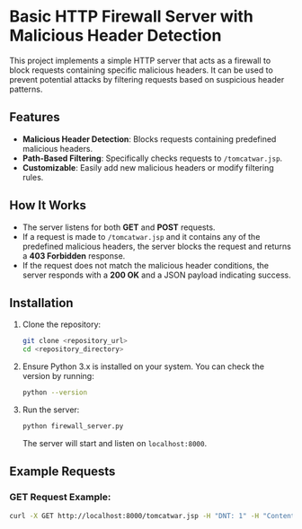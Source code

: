 # Basic HTTP Firewall Server with Malicious Header Detection

This project implements a simple HTTP server that acts as a firewall to block requests containing specific malicious headers. It can be used to prevent potential attacks by filtering requests based on suspicious header patterns.

## Features

- **Malicious Header Detection**: Blocks requests containing predefined malicious headers.
- **Path-Based Filtering**: Specifically checks requests to `/tomcatwar.jsp`.
- **Customizable**: Easily add new malicious headers or modify filtering rules.

## How It Works

- The server listens for both **GET** and **POST** requests.
- If a request is made to `/tomcatwar.jsp` and it contains any of the predefined malicious headers, the server blocks the request and returns a **403 Forbidden** response.
- If the request does not match the malicious header conditions, the server responds with a **200 OK** and a JSON payload indicating success.

## Installation

1. Clone the repository:
    ```bash
    git clone <repository_url>
    cd <repository_directory>
    ```

2. Ensure Python 3.x is installed on your system. You can check the version by running:
    ```bash
    python --version
    ```

3. Run the server:
    ```bash
    python firewall_server.py
    ```

    The server will start and listen on `localhost:8000`.

## Example Requests

### GET Request Example:
```bash
curl -X GET http://localhost:8000/tomcatwar.jsp -H "DNT: 1" -H "Content-Type: application/x-www-form-urlencoded"
